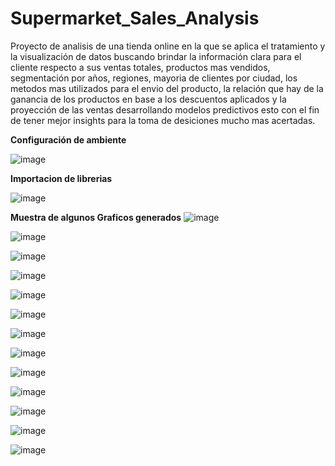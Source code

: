 # Supermarket_Sales_Analysis
Proyecto de analisis de una tienda online en la que se aplica el tratamiento y la visualización de datos buscando brindar la información clara para el cliente respecto a sus ventas totales, productos mas vendidos, segmentación por años, regiones, mayoria de clientes por ciudad, los metodos mas utilizados para el envio del producto, la relación que hay de la ganancia de los productos en base a los descuentos aplicados y la proyección de las ventas desarrollando modelos predictivos esto con el fin de tener mejor insights para la toma de desiciones mucho mas acertadas.

**Configuración de ambiente**

![image](https://github.com/NandoGi/Supermarket_Sales_Analysis/assets/112331034/18211954-a6db-4d37-a1ad-9a07ea535ce8)

**Importacion de librerias**

![image](https://github.com/NandoGi/Supermarket_Sales_Analysis/assets/112331034/bcecb54f-ec73-4cb2-88f5-d48781fbae79)

**Muestra de algunos Graficos generados**
![image](https://github.com/NandoGi/Supermarket_Sales_Analysis/assets/112331034/a56174f0-d58e-4868-b898-5937e6650a99)

![image](https://github.com/NandoGi/Supermarket_Sales_Analysis/assets/112331034/0a8bf7fe-9a21-43a0-96e2-b7af56e0c60b)

![image](https://github.com/NandoGi/Supermarket_Sales_Analysis/assets/112331034/896d7eec-d6b9-45a5-bb0a-af5568a93a6c)

![image](https://github.com/NandoGi/Supermarket_Sales_Analysis/assets/112331034/e47bfcdb-6138-4942-9e88-e47e998ebdd8)

![image](https://github.com/NandoGi/Supermarket_Sales_Analysis/assets/112331034/68a6220f-c0c6-4312-9a42-109e20b5ca2a)

![image](https://github.com/NandoGi/Supermarket_Sales_Analysis/assets/112331034/76647301-4334-4161-a02c-223becbaa8d7)

![image](https://github.com/NandoGi/Supermarket_Sales_Analysis/assets/112331034/baddcdff-4eff-4344-bce7-bd2bd19cc541)

![image](https://github.com/NandoGi/Supermarket_Sales_Analysis/assets/112331034/b341e8cf-2dcb-468b-ab86-62d598fd8f48)

![image](https://github.com/NandoGi/Supermarket_Sales_Analysis/assets/112331034/6a80c118-49e5-4f00-b2c9-f3cfb3c9479e)

![image](https://github.com/NandoGi/Supermarket_Sales_Analysis/assets/112331034/f2ceb9b9-1267-4733-ac00-5681d2b1f6f7)

![image](https://github.com/NandoGi/Supermarket_Sales_Analysis/assets/112331034/9846f062-2236-460d-b531-10ecb38ed828)

![image](https://github.com/NandoGi/Supermarket_Sales_Analysis/assets/112331034/5aa897eb-00b5-43a4-90ee-e178e84f86ff)

![image](https://github.com/NandoGi/Supermarket_Sales_Analysis/assets/112331034/67586e9b-1ba7-4a67-a117-bf4f5a0973ef)
